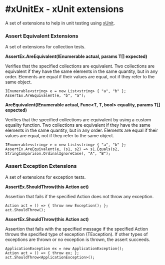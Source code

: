 #xUnitEx - xUnit extensions
======

A set of extensions to help in unit testing using [xUnit](https://github.com/xunit/xunit "xUnit").

### Assert Equivalent Extensions

A set of extensions for collection tests.

**AssertEx.AreEquivalent<T>(IEnumerable<T> actual, params T[] expected)**

Verifies that the specified collections are equivalent.
Two collections are equivalent if they have the same elements in the same quantity, but in any order.
Elements are equal if their values are equal, not if they refer to the same object.

	IEnumerable<string> e = new List<string> { "a", "b" };
	AssertEx.AreEquivalent(e, "b", "a");


**AreEquivalent<T>(IEnumerable<T> actual, Func<T, T, bool> equality, params T[] expected)**

Verifies that the specified collections are equivalent by using a custom equality function.
Two collections are equivalent if they have the same elements in the same quantity, but in any order.
Elements are equal if their values are equal, not if they refer to the same object.

	IEnumerable<string> e = new List<string> { "a", "b" };
	AssertEx.AreEquivalent(e, (s1, s2) => s1.Equals(s2, StringComparison.OrdinalIgnoreCase), "A", "B");


### Assert Exception Extensions

A set of extensions for exception tests.

**AssertEx.ShouldThrow(this Action act)**

 Assertion that fails if the specified Action does not throw any exception.

	Action act = () => { throw new Exception(); };
    act.ShouldThrow();

**AssertEx.ShouldThrow<TException>(this Action act)**

 Assertion that fails with the specified message if the specified Action throws the specified type of exception (TException).
 If other types of exceptions are thrown or no exception is thrown, the assert succeeds.

	ApplicationException ex = new ApplicationException();
    Action act = () => { throw ex; };
    act.ShouldThrow<ApplicationException>();